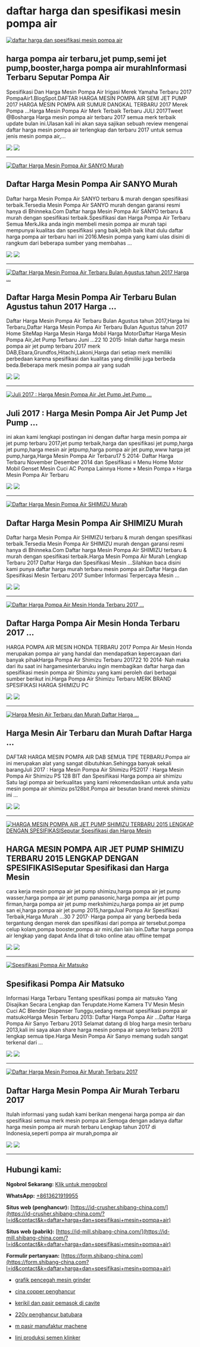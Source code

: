 # daftar harga dan spesifikasi mesin pompa air

<a href="https://swt.shibang-china.com/?l=id&img&k=daftar+harga+dan+spesifikasi+mesin+pompa+air" target="_blank">![daftar harga dan spesifikasi mesin pompa air](http://static.shibang-china.com/all-800x300/324.jpg)</a>

## harga pompa air terbaru,jet pump,semi jet pump,booster,harga pompa air murahInformasi Terbaru Seputar Pompa Air
Spesifikasi Dan Harga Mesin Pompa Air Irigasi Merek Yamaha Terbaru 2017 PompaAir1.BlogSpot.DAFTAR HARGA MESIN POMPA AIR SEMI JET PUMP 2017 HARGA MESIN POMPA AIR SUMUR DANGKAL TERBARU 2017 Merek Pompa …Harga Mesin Pompa Air Merk Terbaik Terbaru JULI 2017Tweet @Bosharga Harga mesin pompa air terbaru 2017 semua merk terbaik update bulan ini.Ulasan kali ini akan saya sajikan sebuah review mengenai daftar harga mesin pompa air terlengkap dan terbaru 2017 untuk semua jenis mesin pompa air,…


<a href="https://whatsapp.shibangsoft.com/WhatsApp.php" target="_blank" title="WhatsApp">![](http://static.shibang-china.com/icon/whatsapp.png)</a> <a href="https://swt.shibang-china.com/?l=id&icon&k=daftar+harga+dan+spesifikasi+mesin+pompa+air" target="_blank">![](http://static.shibang-china.com/icon/chat-id.png)</a>

---

<a href="https://swt.shibang-china.com/?l=id&img&k=daftar+harga+dan+spesifikasi+mesin+pompa+air" target="_blank">![Daftar Harga Mesin Pompa Air SANYO Murah](http://static.shibang-china.com/all-800x300/694.jpg)</a>

## Daftar Harga Mesin Pompa Air SANYO Murah
Daftar harga Mesin Pompa Air SANYO terbaru & murah dengan spesifikasi terbaik.Tersedia Mesin Pompa Air SANYO murah dengan garansi resmi hanya di Bhinneka.Com Daftar harga Mesin Pompa Air SANYO terbaru & murah dengan spesifikasi terbaik.Spesifikasi dan Harga Pompa Air Terbaru Semua MerkJika anda ingin membeli mesin pompa air murah tapi mempunyai kualitas dan spesifikasi yang baik,lebih baik lihat dulu daftar harga pompa air terbaru hari ini 2016.Mesin pompa yang kami ulas disini di rangkum dari beberapa sumber yang membahas …


<a href="https://whatsapp.shibangsoft.com/WhatsApp.php" target="_blank" title="WhatsApp">![](http://static.shibang-china.com/icon/whatsapp.png)</a> <a href="https://swt.shibang-china.com/?l=id&icon&k=daftar+harga+dan+spesifikasi+mesin+pompa+air" target="_blank">![](http://static.shibang-china.com/icon/chat-id.png)</a>

---

<a href="https://swt.shibang-china.com/?l=id&img&k=daftar+harga+dan+spesifikasi+mesin+pompa+air" target="_blank">![Daftar Harga Mesin Pompa Air Terbaru Bulan Agustus tahun 2017 Harga …](http://static.shibang-china.com/all-800x300/221.jpg)</a>

## Daftar Harga Mesin Pompa Air Terbaru Bulan Agustus tahun 2017 Harga …
Daftar Harga Mesin Pompa Air Terbaru Bulan Agustus tahun 2017,Harga Ini Terbaru,Daftar Harga Mesin Pompa Air Terbaru Bulan Agustus tahun 2017 Home SiteMap Harga Mesin Harga Mobil Harga MotorDaftar Harga Mesin Pompa Air,Jet Pump Terbaru Juni …22 10 2015· Inilah daftar harga mesin pompa air jet pump terbaru 2017 merk DAB,Ebara,Grundfos,Hitachi,Lakoni,Harga dari setiap merk memiliki perbedaan karena spesifikasi dan kualitas yang dimiliki juga berbeda beda.Beberapa merk mesin pompa air yang sudah


<a href="https://whatsapp.shibangsoft.com/WhatsApp.php" target="_blank" title="WhatsApp">![](http://static.shibang-china.com/icon/whatsapp.png)</a> <a href="https://swt.shibang-china.com/?l=id&icon&k=daftar+harga+dan+spesifikasi+mesin+pompa+air" target="_blank">![](http://static.shibang-china.com/icon/chat-id.png)</a>

---

<a href="https://swt.shibang-china.com/?l=id&img&k=daftar+harga+dan+spesifikasi+mesin+pompa+air" target="_blank">![Juli 2017 : Harga Mesin Pompa Air Jet Pump Jet Pump …](http://static.shibang-china.com/all-800x300/369.jpg)</a>

## Juli 2017 : Harga Mesin Pompa Air Jet Pump Jet Pump …
ini akan kami lengkapi postingan ini dengan daftar harga mesin pompa air jet pump terbaru 2017.jet pump terbaik,harga dan spesifikasi jet pump,harga jet pump,harga mesin air jetpump,harga pompa air jet pump,www harga jet pump,harga,Harga Mesin Pompa Air Terbaru17 5 2014· Daftar Harga Terbaru November Desember 2014 dan Spesifikasi ≡ Menu Home Motor Mobil Genset Mesin Cuci AC Pompa Lainnya Home » Mesin Pompa » Harga Mesin Pompa Air Terbaru


<a href="https://whatsapp.shibangsoft.com/WhatsApp.php" target="_blank" title="WhatsApp">![](http://static.shibang-china.com/icon/whatsapp.png)</a> <a href="https://swt.shibang-china.com/?l=id&icon&k=daftar+harga+dan+spesifikasi+mesin+pompa+air" target="_blank">![](http://static.shibang-china.com/icon/chat-id.png)</a>

---

<a href="https://swt.shibang-china.com/?l=id&img&k=daftar+harga+dan+spesifikasi+mesin+pompa+air" target="_blank">![Daftar Harga Mesin Pompa Air SHIMIZU Murah](http://static.shibang-china.com/all-800x300/329.jpg)</a>

## Daftar Harga Mesin Pompa Air SHIMIZU Murah
Daftar harga Mesin Pompa Air SHIMIZU terbaru & murah dengan spesifikasi terbaik.Tersedia Mesin Pompa Air SHIMIZU murah dengan garansi resmi hanya di Bhinneka.Com Daftar harga Mesin Pompa Air SHIMIZU terbaru & murah dengan spesifikasi terbaik.Harga Mesin Pompa Air Murah Lengkap Terbaru 2017 Daftar Harga dan Spesifikasi Mesin …Silahkan baca disini kami punya daftar harga murah terbaru mesin pompa air.Daftar Harga dan Spesifikasi Mesin Terbaru 2017 Sumber Informasi Terpercaya Mesin …


<a href="https://whatsapp.shibangsoft.com/WhatsApp.php" target="_blank" title="WhatsApp">![](http://static.shibang-china.com/icon/whatsapp.png)</a> <a href="https://swt.shibang-china.com/?l=id&icon&k=daftar+harga+dan+spesifikasi+mesin+pompa+air" target="_blank">![](http://static.shibang-china.com/icon/chat-id.png)</a>

---

<a href="https://swt.shibang-china.com/?l=id&img&k=daftar+harga+dan+spesifikasi+mesin+pompa+air" target="_blank">![Daftar Harga Pompa Air Mesin Honda Terbaru 2017 …](http://static.shibang-china.com/all-800x300/630.jpg)</a>

## Daftar Harga Pompa Air Mesin Honda Terbaru 2017 …
HARGA POMPA AIR MESIN HONDA TERBARU 2017 Pompa Air Mesin Honda merupakan pompa air yang handal dan mendapatkan kepercayaan dari banyak pihakHarga Pompa Air Shimizu Terbaru 201722 10 2014· Nah maka dari itu saat ini hargamesinterbaruku ingin membagikan daftar harga dan spesifikasi mesin pompa air Shimizu yang kami peroleh dari berbagai sumber berikut ini.Harga Pompa Air Shimizu Terbaru MERK BRAND SPESIFIKASI HARGA SHIMIZU PC


<a href="https://whatsapp.shibangsoft.com/WhatsApp.php" target="_blank" title="WhatsApp">![](http://static.shibang-china.com/icon/whatsapp.png)</a> <a href="https://swt.shibang-china.com/?l=id&icon&k=daftar+harga+dan+spesifikasi+mesin+pompa+air" target="_blank">![](http://static.shibang-china.com/icon/chat-id.png)</a>

---

<a href="https://swt.shibang-china.com/?l=id&img&k=daftar+harga+dan+spesifikasi+mesin+pompa+air" target="_blank">![Harga Mesin Air Terbaru dan Murah Daftar Harga …](http://static.shibang-china.com/all-800x300/1466.jpg)</a>

## Harga Mesin Air Terbaru dan Murah Daftar Harga …
DAFTAR HARGA MESIN POMPA AIR DAB SEMUA TIPE TERBARU.Pompa air ini merupakan alat yang sangat dibutuhkan.Sehingga banyak sekali barangJuli 2017 : Harga Mesin Pompa Air Shimizu PS2017 : Harga Mesin Pompa Air Shimizu PS 128 BIT dan Spesifikasi Harga pompa air shimizu Satu lagi pompa air berkualitas yang kami rekomendasikan untuk anda yaitu mesin pompa air shimizu ps128bit.Pompa air besutan brand merek shimizu ini …


<a href="https://whatsapp.shibangsoft.com/WhatsApp.php" target="_blank" title="WhatsApp">![](http://static.shibang-china.com/icon/whatsapp.png)</a> <a href="https://swt.shibang-china.com/?l=id&icon&k=daftar+harga+dan+spesifikasi+mesin+pompa+air" target="_blank">![](http://static.shibang-china.com/icon/chat-id.png)</a>

---

<a href="https://swt.shibang-china.com/?l=id&img&k=daftar+harga+dan+spesifikasi+mesin+pompa+air" target="_blank">![HARGA MESIN POMPA AIR JET PUMP SHIMIZU TERBARU 2015 LENGKAP DENGAN SPESIFIKASISeputar Spesifikasi dan Harga Mesin](http://static.shibang-china.com/all-800x300/968.jpg)</a>

## HARGA MESIN POMPA AIR JET PUMP SHIMIZU TERBARU 2015 LENGKAP DENGAN SPESIFIKASISeputar Spesifikasi dan Harga Mesin
cara kerja mesin pompa air jet pump shimizu,harga pompa air jet pump wasser,harga pompa air jet pump panasonic,harga pompa air jet pump firman,harga pompa air jet pump merkshimizu,harga pompa air jet pump san ei,harga pompa air jet pump 2015,hargaJual Pompa Air Spesifikasi Terbaik,Harga Murah …30 7 2017· Harga pompa air yang berbeda beda tergantung dengan merek dan spesifikasi dari pompa air tersebut.pompa celup kolam,pompa booster,pompa air mini,dan lain lain.Daftar harga pompa air lengkap yang dapat Anda lihat di toko online atau offline tempat


<a href="https://whatsapp.shibangsoft.com/WhatsApp.php" target="_blank" title="WhatsApp">![](http://static.shibang-china.com/icon/whatsapp.png)</a> <a href="https://swt.shibang-china.com/?l=id&icon&k=daftar+harga+dan+spesifikasi+mesin+pompa+air" target="_blank">![](http://static.shibang-china.com/icon/chat-id.png)</a>

---

<a href="https://swt.shibang-china.com/?l=id&img&k=daftar+harga+dan+spesifikasi+mesin+pompa+air" target="_blank">![Spesifikasi Pompa Air Matsuko](http://static.shibang-china.com/all-800x300/1380.jpg)</a>

## Spesifikasi Pompa Air Matsuko
Informasi Harga Terbaru Tentang spesifikasi pompa air matsuko Yang Disajikan Secara Lengkap dan Terupdate.Home Kamera TV Mesin Mesin Cuci AC Blender Dispenser Tunggu,sedang memuat spesifikasi pompa air matsukoHarga Mesin Terbaru 2013: Daftar Harga Pompa Air …Daftar Harga Pompa Air Sanyo Terbaru 2013 Selamat datang di blog harga mesin terbaru 2013,kali ini saya akan share harga mesin pompa air sanyo terbaru 2013 lengkap semua tipe.Harga Mesin Pompa Air Sanyo memang sudah sangat terkenal dari …


<a href="https://whatsapp.shibangsoft.com/WhatsApp.php" target="_blank" title="WhatsApp">![](http://static.shibang-china.com/icon/whatsapp.png)</a> <a href="https://swt.shibang-china.com/?l=id&icon&k=daftar+harga+dan+spesifikasi+mesin+pompa+air" target="_blank">![](http://static.shibang-china.com/icon/chat-id.png)</a>

---

<a href="https://swt.shibang-china.com/?l=id&img&k=daftar+harga+dan+spesifikasi+mesin+pompa+air" target="_blank">![Daftar Harga Mesin Pompa Air Murah Terbaru 2017](http://static.shibang-china.com/all-800x300/408.jpg)</a>

## Daftar Harga Mesin Pompa Air Murah Terbaru 2017
Itulah informasi yang sudah kami berikan mengenai harga pompa air dan spesifikasi semua merk mesin pompa air.Semoga dengan adanya daftar harga mesin pompa air murah terbaru Lengkap tahun 2017 di Indonesia,seperti pompa air murah,pompa air

<a href="https://whatsapp.shibangsoft.com/WhatsApp.php" target="_blank" title="WhatsApp">![](http://static.shibang-china.com/icon/whatsapp.png)</a> <a href="https://swt.shibang-china.com/?l=id&icon&k=daftar+harga+dan+spesifikasi+mesin+pompa+air" target="_blank">![](http://static.shibang-china.com/icon/chat-id.png)</a>

---
## Hubungi kami:

**Ngobrol Sekarang:** [Klik untuk mengobrol](https://swt.shibang-china.com?l=id&contact&k=daftar+harga+dan+spesifikasi+mesin+pompa+air)

**WhatsApp:**  [+8613621919955](https://whatsapp.shibangsoft.com/WhatsApp.php)

**Situs web (penghancur):** [https://id-crusher.shibang-china.com/](https://id-crusher.shibang-china.com/?l=id&contact&k=daftar+harga+dan+spesifikasi+mesin+pompa+air)

**Situs web (pabrik):** [https://id-mill.shibang-china.com/](https://id-mill.shibang-china.com/?l=id&contact&k=daftar+harga+dan+spesifikasi+mesin+pompa+air)

**Formulir pertanyaan:** [https://form.shibang-china.com](https://form.shibang-china.com?l=id&contact&k=daftar+harga+dan+spesifikasi+mesin+pompa+air)

* [grafik pencegah mesin grinder](../18/grafik%20pencegah%20mesin%20grinder.md)

* [cina copper penghancur](../29/cina%20copper%20penghancur.md)

* [kerikil dan pasir pemasok di cavite](../25/kerikil%20dan%20pasir%20pemasok%20di%20cavite.md)

* [220v penghancur batubara](../23/220v%20penghancur%20batubara.md)

* [m pasir manufaktur machene](../21/m%20pasir%20manufaktur%20machene.md)

* [lini produksi semen klinker](../27/lini%20produksi%20semen%20klinker.md)